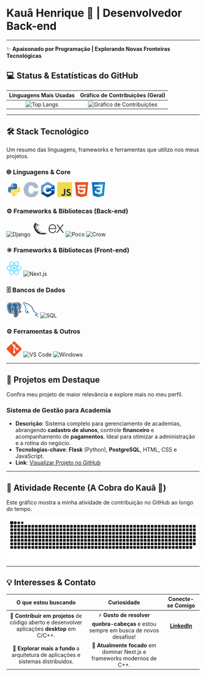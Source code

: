 # Kauã Henrique 👋 | Desenvolvedor Back-end

---

✨ **Apaixonado por Programação | Explorando Novas Fronteiras Tecnológicas**

## 💻 Status & Estatísticas do GitHub

| Linguagens Mais Usadas | Gráfico de Contribuições (Geral) |
| :---: | :---: |
| ![Top Langs](https://github-readme-stats.vercel.app/api/top-langs/?username=KauaHenrique-neclon&langs_count=5&theme=material-palenight&layout=compact&hide_title=true) | ![Gráfico de Contribuições](https://github-readme-stats.vercel.app/api?username=KauaHenrique-neclon&show_icons=true&theme=material-palenight&hide_title=true&line_height=25) |

---

## 🛠️ Stack Tecnológico

Um resumo das linguagens, frameworks e ferramentas que utilizo nos meus projetos.

### 🌐 Linguagens & Core

<p align="left">
    <img src="https://raw.githubusercontent.com/devicons/devicon/master/icons/python/python-original.svg" alt="Python" width="40" height="40"/>
    <img src="https://raw.githubusercontent.com/devicons/devicon/master/icons/c/c-original.svg" alt="C" width="40" height="40"/>
    <img src="https://raw.githubusercontent.com/devicons/devicon/master/icons/cplusplus/cplusplus-original.svg" alt="C++" width="40" height="40"/>
    <img src="https://raw.githubusercontent.com/devicons/devicon/master/icons/javascript/javascript-original.svg" alt="JavaScript" width="40" height="40"/>
    <img src="https://raw.githubusercontent.com/devicons/devicon/master/icons/html5/html5-original.svg" alt="HTML5" width="40" height="40"/>
    <img src="https://raw.githubusercontent.com/devicons/devicon/master/icons/css3/css3-original.svg" alt="CSS3" width="40" height="40"/>
</p>

### ⚙️ Frameworks & Bibliotecas (Back-end)

<p align="left">
    <img alt="Django" src="https://img.shields.io/badge/Django-092E20?style=for-the-badge&logo=django&logoColor=white" />
    <img src="https://raw.githubusercontent.com/devicons/devicon/master/icons/flask/flask-original.svg" alt="Flask" width="40" height="40"/>
    <img src="https://raw.githubusercontent.com/devicons/devicon/master/icons/express/express-original.svg" alt="Express.js" width="40" height="40"/>
    <img alt="Poco" src="https://img.shields.io/badge/POCO-Framework-darkgreen?style=for-the-badge&logoColor=white"/>
    <img alt="Crow" src="https://img.shields.io/badge/Crow-C++-red?style=for-the-badge&logoColor=white"/>
</p>

### ⚛️ Frameworks & Bibliotecas (Front-end)

<p align="left">
    <img src="https://raw.githubusercontent.com/devicons/devicon/master/icons/react/react-original.svg" alt="React" width="40" height="40"/>
    <img src="https://raw.githubusercontent.com/devicons/devicon/original/nextjs/nextjs-original.svg" alt="Next.js" width="40" height="40"/>
</p>

### 🗄️ Bancos de Dados

<p align="left">
    <img src="https://raw.githubusercontent.com/devicons/devicon/master/icons/postgresql/postgresql-original.svg" alt="PostgreSQL" width="40" height="40"/>
    <img src="https://raw.githubusercontent.com/devicons/devicon/master/icons/mysql/mysql-original.svg" alt="MySQL" width="40" height="40"/>
    <img alt="SQL" src="https://img.shields.io/badge/SQL-grey?style=for-the-badge&logo=mysql&logoColor=white"/>
</p>

### ⚙️ Ferramentas & Outros

<p align="left">
    <img src="https://raw.githubusercontent.com/devicons/devicon/master/icons/git/git-original.svg" alt="Git" width="40" height="40"/>
    <img alt="VS Code" src="https://img.shields.io/badge/VS%20Code-007ACC?style=for-the-badge&logo=visual-studio-code&logoColor=white" />
    <img alt="Windows" src="https://img.shields.io/badge/Windows-0078D6?style=for-the-badge&logo=windows&logoColor=white" />
</p>

---

## 🚀 Projetos em Destaque

Confira meu projeto de maior relevância e explore mais no meu perfil.

### Sistema de Gestão para Academia

- **Descrição**: Sistema completo para gerenciamento de academias, abrangendo **cadastro de alunos**, controle **financeiro** e acompanhamento de **pagamentos**. Ideal para otimizar a administração e a rotina do negócio.
- **Tecnologias-chave**: **Flask** (Python), **PostgreSQL**, HTML, CSS e JavaScript.
- **Link**: [Visualizar Projeto no GitHub](https://github.com/KauaHenrique-neclon/cadastro-academia)

---

## 🎯 Atividade Recente (A Cobra do Kauã 🐍)

Este gráfico mostra a minha atividade de contribuição no GitHub ao longo do tempo.

![Gráfico de Contribuições](https://raw.githubusercontent.com/platane/snk/output/github-contribution-grid-snake.svg)

---

## 💡 Interesses & Contato

| O que estou buscando | Curiosidade | Conecte-se Comigo |
| :---: | :---: | :---: |
| 🌱 **Contribuir em projetos** de código aberto e desenvolver aplicações **desktop** em C/C++. | ⚡ **Gosto de resolver quebra-cabeças** e estou sempre em busca de novos desafios! | **[LinkedIn](https://www.linkedin.com/in/kau%C3%A3-henrNecl)** | |
| 🤔 **Explorar mais a fundo** a arquitetura de aplicações e sistemas distribuídos. | 🔭 **Atualmente focado** em dominar Next.js e frameworks modernos de C++.
